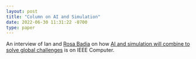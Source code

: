 ```yaml
---
layout: post
title: "Column on AI and Simulation"
date: 2022-06-30 11:31:22 -0700
type: paper
---
```


An interview of Ian and [Rosa Badia](https://www.bsc.es/badia-rosa-m) on how [AI and simulation will combine to solve global challenges](https://ieeexplore.ieee.org/document/9810105) is on IEEE Computer.
